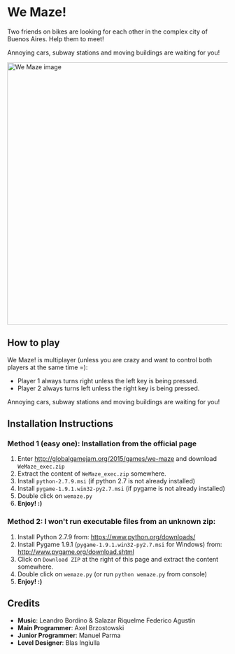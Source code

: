 # We Maze!

Two friends on bikes are looking for each other in the complex city of Buenos Aires. Help them to meet!

Annoying cars, subway stations and moving buildings are waiting for you!

<img src="http://globalgamejam.org/sites/default/files/styles/game_content__wide/public/games/screenshots/screen_69.png?itok=SmpGL8aS" alt="We Maze image" width="600px"></img>

## How to play

We Maze! is multiplayer (unless you are crazy and want to control both players at the same time =):
- Player 1 always turns right unless the left key is being pressed.
- Player 2 always turns left unless the right key is being pressed.

Annoying cars, subway stations and moving buildings are waiting for you!

## Installation Instructions

### Method 1 (easy one): Installation from the official page

1. Enter http://globalgamejam.org/2015/games/we-maze and download `WeMaze_exec.zip`
2. Extract the content of `WeMaze_exec.zip` somewhere.
3. Install `python-2.7.9.msi`   (if python 2.7 is not already installed)
4. Install `pygame-1.9.1.win32-py2.7.msi`   (if pygame is not already installed)
5. Double click on `wemaze.py`
6. **Enjoy! :)**

### Method 2: I won't run executable files from an unknown zip:

1. Install Python 2.7.9 from: https://www.python.org/downloads/
2. Install Pygame 1.9.1 (`pygame-1.9.1.win32-py2.7.msi` for Windows) from: http://www.pygame.org/download.shtml
3. Click on `Download ZIP` at the right of this page and extract the content somewhere.
4. Double click on `wemaze.py` (or run `python wemaze.py` from console)
5. **Enjoy! :)**

## Credits

- **Music**: Leandro Bordino &amp; Salazar Riquelme Federico Agustin
- **Main Programmer**: Axel Brzostowski
- **Junior Programmer**: Manuel Parma
- **Level Designer**: Blas Ingiulla
